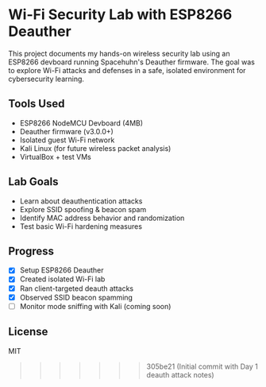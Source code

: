 # Wi-Fi Security Lab with ESP8266 Deauther

This project documents my hands-on wireless security lab using an ESP8266 devboard running Spacehuhn's Deauther firmware. The goal was to explore Wi-Fi attacks and defenses in a safe, isolated environment for cybersecurity learning.

## Tools Used
- ESP8266 NodeMCU Devboard (4MB)
- Deauther firmware (v3.0.0+)
- Isolated guest Wi-Fi network
- Kali Linux (for future wireless packet analysis)
- VirtualBox + test VMs

## Lab Goals
- Learn about deauthentication attacks
- Explore SSID spoofing & beacon spam
- Identify MAC address behavior and randomization
- Test basic Wi-Fi hardening measures

## Progress
- [x] Setup ESP8266 Deauther
- [x] Created isolated Wi-Fi lab
- [x] Ran client-targeted deauth attacks
- [x] Observed SSID beacon spamming
- [ ] Monitor mode sniffing with Kali (coming soon)

## License
MIT
>>>>>>> 305be21 (Initial commit with Day 1 deauth attack notes)
